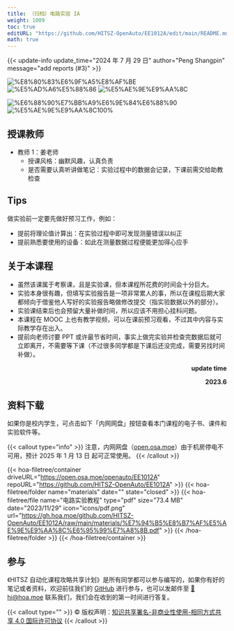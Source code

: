 ```yaml
---
title: （归档）电路实验 IA
weight: 1009
toc: true
editURL: "https://github.com/HITSZ-OpenAuto/EE1012A/edit/main/README.md"
math: true
---
```


{{< update-info update_time="2024 年 7 月 29 日" author="Peng Shangpin" message="add reports (#3)" >}}

<!--
1. 通过 [Shields.io](https://shields.io/) 生成如下的徽章，标注课程的基本信息。
2. 请根据课程的具体内容增删仓库的子文件夹。子文件夹建议使用小写英文，并且添加 README.md。
3. 关于课程的描述可以不止以下几个方面，酌情增删。
4. hoa.moe 生成本课程对应页面后，请将页面链接复制到 GitHub 仓库的 About/Website 中。
5. 可以在 GitHub 页面的 About/Topics 中为课程添加话题名称。
-->

<div class="img-div hx-mt-4 hx-flex-row hx-justify-start hx-items-center">

![%E8%80%83%E6%9F%A5%E8%AF%BE](https://img.shields.io/badge/%E8%80%83%E6%9F%A5%E8%AF%BE-green)
![%E5%AD%A6%E5%88%86](https://img.shields.io/badge/%E5%AD%A6%E5%88%86-0.5-moccasin)
![%E5%AE%9E%E9%AA%8C](https://img.shields.io/badge/%E5%AE%9E%E9%AA%8C-purple)

![%E6%88%90%E7%BB%A9%E6%9E%84%E6%88%90](https://img.shields.io/badge/%E6%88%90%E7%BB%A9%E6%9E%84%E6%88%90-gold)
![%E5%AE%9E%E9%AA%8C100%](https://img.shields.io/badge/%E5%AE%9E%E9%AA%8C%E6%8A%A5%E5%91%8A-100%25-wheat)

</div>

## 授课教师
- 教师 1：姜老师
  - 授课风格：幽默风趣，认真负责
  - 是否需要认真听讲做笔记：实验过程中的数据会记录，下课前需交给助教检查
  
## Tips
做实验前一定要先做好预习工作，例如：
 - 提前将理论值计算出：在实验过程中即可发现测量错误以纠正
 - 提前熟悉要使用的设备：如此在测量数据过程便能更加得心应手

## 关于本课程
- 虽然该课属于考察课，且是实验课，但本课程所花费的时间会十分巨大。
- 实验本身很有趣，但填写实验报告是一项非常累人的事，所以在课程后期大家都倾向于借鉴他人写好的实验报告略做修改提交（指实验数据以外的部分）。
- 实验课结束后也会预留大量补做时间，所以应该不用担心挂科问题。
- 本课程在 MOOC 上也有教学视频，可以在课前预习观看，不过其中内容与实际教学存在出入。
- 提前向老师讨要 PPT 或许最节省时间，事实上做完实验并检查完数据后就可立即离开，不需要等下课（不过很多同学都是下课后还没完成，需要另找时间补做）。

<p align="right"><strong>update time</strong></p>
<p align="right"><strong>2023.6</strong></p>

## 资料下载

如果你是校内学生，可点击如下「内网网盘」按钮查看本门课程的电子书、课件和实验软件等。

{{< callout type="info" >}}
  注意，内网网盘（[open.osa.moe](https://open.osa.moe/openauto)）由于机房停电不可用，预计 2025 年 1 月 13 日 起可正常使用。
{{< /callout >}}

{{< hoa-filetree/container driveURL="https://open.osa.moe/openauto/EE1012A" repoURL="https://github.com/HITSZ-OpenAuto/EE1012A" >}}
  {{< hoa-filetree/folder name="materials" date="" state="closed" >}}
    {{< hoa-filetree/file name="电路实验教程" type="pdf" size="73.4 MB" date="2023/11/29" icon="icons/pdf.png" url="https://gh.hoa.moe/github.com/HITSZ-OpenAuto/EE1012A/raw/main/materials/%E7%94%B5%E8%B7%AF%E5%AE%9E%E9%AA%8C%E6%95%99%E7%A8%8B.pdf" >}}
  {{< /hoa-filetree/folder >}}
{{< /hoa-filetree/container >}}

## 参与

《HITSZ 自动化课程攻略共享计划》是所有同学都可以参与编写的，如果你有好的笔记或者资料，欢迎前往我们的 [GitHub](https://github.com/HITSZ-OpenAuto) 进行参与，也可以发邮件至 [📮hi@hoa.moe](mailto:hi@hoa.moe) 联系我们，我们会在收到的第一时间进行答复。

{{< callout type="" >}}
  © 版权声明：[知识共享署名-非商业性使用-相同方式共享 4.0 国际许可协议](https://creativecommons.org/licenses/by-nc-sa/4.0/)
{{< /callout >}}

